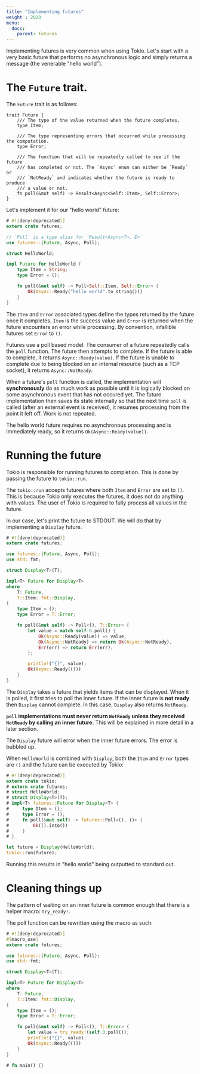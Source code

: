 ```yaml
---
title: "Implementing futures"
weight : 2020
menu:
  docs:
    parent: futures
---
```


Implementing futures is very common when using Tokio. Let's start with a very
basic future that performs no asynchronous logic and simply returns a message
(the venerable "hello world").

# The `Future` trait.

The `Future` trait is as follows:

```rust,ignore
trait Future {
    /// The type of the value returned when the future completes.
    type Item;

    /// The type representing errors that occurred while processing the computation.
    type Error;

    /// The function that will be repeatedly called to see if the future
    /// has completed or not. The `Async` enum can either be `Ready` or
    /// `NotReady` and indicates whether the future is ready to produce
    /// a value or not.
    fn poll(&mut self) -> Result<Async<Self::Item>, Self::Error>;
}
```

Let's implement it for our "hello world" future:

```rust
# #![deny(deprecated)]
extern crate futures;

// `Poll` is a type alias for `Result<Async<T>, E>`
use futures::{Future, Async, Poll};

struct HelloWorld;

impl Future for HelloWorld {
    type Item = String;
    type Error = ();

    fn poll(&mut self) -> Poll<Self::Item, Self::Error> {
        Ok(Async::Ready("hello world".to_string()))
    }
}
```

The `Item` and `Error` associated types define the types returned by the future
once it completes. `Item` is the success value and `Error` is returned when the
future encounters an error while processing. By convention, infallible futures
set `Error` to `()`.

Futures use a poll based model. The consumer of a future repeatedly calls the
`poll` function. The future then attempts to complete. If the future is able to
complete, it returns `Async::Ready(value)`. If the future is unable to complete
due to being blocked on an internal resource (such as a TCP socket), it returns
`Async::NotReady`.

When a future's `poll` function is called, the implementation will
**synchronously** do as much work as possible until it is logically
blocked on some asynchronous event that has not occured yet. The future
implementation then saves its state internally so that the next time
`poll` is called (after an external event is received), it resumes
processing from the point it left off. Work is not repeated.

The hello world future requires no asynchronous processing and is immediately
ready, so it returns `Ok(Async::Ready(value))`.

# Running the future

Tokio is responsible for running futures to completion. This is done by passing
the future to `tokio::run`.

The `tokio::run` accepts futures where both `Item` and `Error` are set to `()`.
This is because Tokio only executes the futures, it does not do anything with
values. The user of Tokio is required to fully process all values in the future.

In our case, let's print the future to STDOUT. We will do that by implementing a
`Display` future.

```rust
# #![deny(deprecated)]
extern crate futures;

use futures::{Future, Async, Poll};
use std::fmt;

struct Display<T>(T);

impl<T> Future for Display<T>
where
    T: Future,
    T::Item: fmt::Display,
{
    type Item = ();
    type Error = T::Error;

    fn poll(&mut self) -> Poll<(), T::Error> {
        let value = match self.0.poll() {
            Ok(Async::Ready(value)) => value,
            Ok(Async::NotReady) => return Ok(Async::NotReady),
            Err(err) => return Err(err),
        };

        println!("{}", value);
        Ok(Async::Ready(()))
    }
}
```

The `Display` takes a future that yields items that can be displayed. When it is
polled, it first tries to poll the inner future. If the inner future is **not
ready** then `Display` cannot complete. In this case, `Display` also returns
`NotReady`.

**`poll` implementations must never return `NotReady` unless they received
`NotReady` by calling an inner future.** This will be explained in more detail
in a later section.

The `Display` future will error when the inner future errors. The error is
bubbled up.

When `HelloWorld` is combined with `Display`, both the `Item` and `Error` types
are `()` and the future can be executed by Tokio:

```rust
# #![deny(deprecated)]
extern crate tokio;
# extern crate futures;
# struct HelloWorld;
# struct Display<T>(T);
# impl<T> futures::Future for Display<T> {
#     type Item = ();
#     type Error = ();
#     fn poll(&mut self) -> futures::Poll<(), ()> {
#         Ok(().into())
#     }
# }

let future = Display(HelloWorld);
tokio::run(future);
```

Running this results in "hello world" being outputted to standard out.

# Cleaning things up

The pattern of waiting on an inner future is common enough that there is a
helper macro: `try_ready!`.

The poll function can be rewritten using the macro as such:

```rust
# #![deny(deprecated)]
#[macro_use]
extern crate futures;

use futures::{Future, Async, Poll};
use std::fmt;

struct Display<T>(T);

impl<T> Future for Display<T>
where
    T: Future,
    T::Item: fmt::Display,
{
    type Item = ();
    type Error = T::Error;

    fn poll(&mut self) -> Poll<(), T::Error> {
        let value = try_ready!(self.0.poll());
        println!("{}", value);
        Ok(Async::Ready(()))
    }
}

# fn main() {}
```
